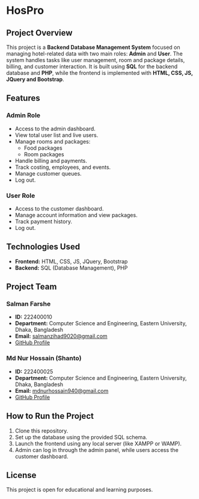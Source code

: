 # HosPro

## Project Overview

This project is a **Backend Database Management System** focused on managing hotel-related data with two main roles: **Admin** and **User**. The system handles tasks like user management, room and package details, billing, and customer interaction. It is built using **SQL** for the backend database and **PHP**, while the frontend is implemented with **HTML, CSS, JS, JQuery and Bootstrap**.

## Features

### Admin Role

- Access to the admin dashboard.
- View total user list and live users.
- Manage rooms and packages:
  - Food packages
  - Room packages
- Handle billing and payments.
- Track costing, employees, and events.
- Manage customer queues.
- Log out.

### User Role

- Access to the customer dashboard.
- Manage account information and view packages.
- Track payment history.
- Log out.

## Technologies Used

- **Frontend:** HTML, CSS, JS, JQuery, Bootstrap
- **Backend:** SQL (Database Management), PHP

## Project Team

### Salman Farshe

- **ID:** 222400010
- **Department:** Computer Science and Engineering, Eastern University, Dhaka, Bangladesh
- **Email:** salmanzihad9020@gmail.com
- [GitHub Profile](https://github.com/SalmanFarshe)

### Md Nur Hossain (Shanto)

- **ID:** 222400025
- **Department:** Computer Science and Engineering, Eastern University, Dhaka, Bangladesh
- **Email:** mdnurhossain940@gmail.com
- [GitHub Profile](https://github.com/NhShanto01)

## How to Run the Project

1. Clone this repository.
2. Set up the database using the provided SQL schema.
3. Launch the frontend using any local server (like XAMPP or WAMP).
4. Admin can log in through the admin panel, while users access the customer dashboard.

## License

This project is open for educational and learning purposes.
